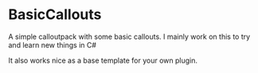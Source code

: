 # BasicCallouts
A simple calloutpack with some basic callouts.
I mainly work on this to try and learn new things in C#

It also works nice as a base template for your own plugin.